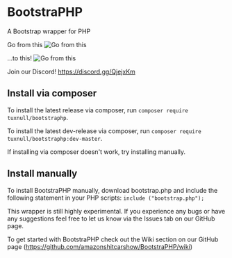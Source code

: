 # BootstraPHP
A Bootstrap wrapper for PHP

Go from this
![Go from this](https://tuxnull.com/bootstraphp/image1.png)

...to this!
![Go from this](https://tuxnull.com/bootstraphp/image2.png)




Join our Discord! https://discord.gg/QjejxKm



## Install via composer

To install the latest release via composer, run `composer require tuxnull/bootstraphp`.

To install the latest dev-release via composer, run `composer require tuxnull/bootstraphp:dev-master`.

If installing via composer doesn't work, try installing manually.

## Install manually

To install BootstraPHP manually, download bootstrap.php and include the following statement in your PHP scripts: `include ("bootstrap.php");`


This wrapper is still highly experimental. If you experience any bugs or have any suggestions feel free to let us know via the Issues tab on our GitHub page.

To get started with BootstraPHP check out the Wiki section on our GitHub page (https://github.com/amazonshitcarshow/BootstraPHP/wiki)
